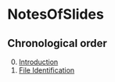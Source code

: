 # NotesOfSlides

## Chronological order

0. [Introduction](./0Introduction.md)
1. [File Identification](./1FileIdentification.md)
